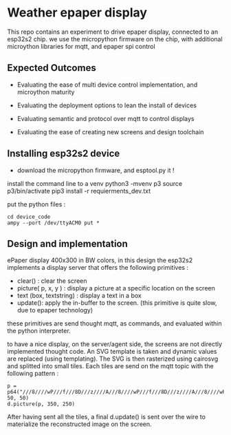 
# Weather epaper display

This repo contains an experiment to drive epaper display, connected to an esp32s2 chip.
we use the micropython firmware on the chip, with additional microython libraries for mqtt, and epaper spi control

## Expected Outcomes

- Evaluating the ease of multi device control implementation, and microython maturity
- Evaluating the deployment options to lean the install of devices

- Evaluating semantic and protocol over mqtt to control displays
- Evaluating the ease of creating new screens and design toolchain


## Installing esp32s2 device

- download the micropython firmware, and esptool.py it !

install the command line to a venv
	python3 -mvenv p3
	source p3/bin/activate
	pip3 install -r requierments_dev.txt


put the python files :

	cd device_code
	ampy --port /dev/ttyACM0 put *


## Design and implementation

ePaper display 400x300 in BW colors, in this design the esp32s2 implements a display server that offers the following primitives :

- clear() : clear the screen
- picture( p, x, y ) : display a picture at a specific location on the screen
- text (box, textstring) : display a text in a box
- update(): apply the in-buffer to the screen. (this primitive is quite slow, due to epaper technology)

these primitives are send thought mqtt, as commands, and evaluated within the python interpreter.


to have a nice display, on the server/agent side,  the screens are not directly implemented thought code. An SVG template is taken and dynamic values are replaced (using templating). The SVG is then rasterized using cairosvg and splitted into small tiles.
Each tiles are send on the mqtt topic with the following pattern :

	p = p64("///8////wP///f///8D///z////A///8////wP///f///8D///z////A///8////wP///f///8D///z////A///8////wP///f///8D///z////A///8////wP///f///8D///z////A///8////wP///f///8D///z////A///8////wP///f///8D///z////A///8////wP///f///8D///z////A///8////wP///f///8D///z////A///8////wP///f///8D///z////A///8////wP///f///8BSlKT////AAAAA////wP///////8D////////A////////wP///////8D////////A////////wP///////8D////////A////////wP///////8D////////A////////wP///////8D////////A////////wP///////8A=", 50, 50)
	d.picture(p, 350, 250)

After having sent all the tiles, a final d.update() is sent over the wire to materialize the reconstructed image on the screen.




